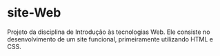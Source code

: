 # site-Web
Projeto da disciplina de Introdução às tecnologias Web. Ele consiste no desenvolvimento de um site funcional, primeiramente utilizando HTML e CSS.
